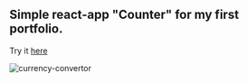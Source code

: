 ## Simple react-app "Counter" for my first portfolio.
Try it [here](https://mrmirrorr.github.io/counter-react-app/)

![currency-convertor](https://user-images.githubusercontent.com/105848492/236689412-39edbbea-cabd-401b-94b5-f66669294fd4.jpg)
